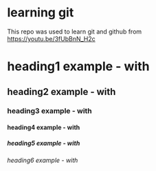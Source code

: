 # learning git

This repo was used to learn git and github from https://youtu.be/3fUbBnN_H2c


# heading1 example - with #
## heading2 example - with ##
### heading3 example - with ###
#### heading4 example - with ####
##### heading5 example - with #####
###### heading6 example - with ######



